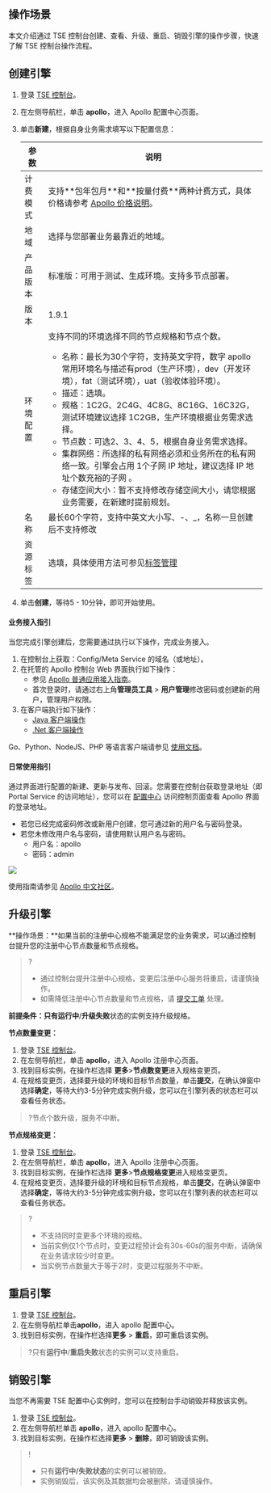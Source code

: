 ## 操作场景

本文介绍通过 TSE 控制台创建、查看、升级、重启、销毁引擎的操作步骤，快速了解 TSE 控制台操作流程。

## 创建引擎

1. 登录 [TSE 控制台](https://console.cloud.tencent.com/tse/apollo?rid=1)。

2. 在左侧导航栏，单击 **apollo**，进入 Apollo 配置中心页面。

3. 单击**新建**，根据自身业务需求填写以下配置信息：

   <table>
   <thead>
   <tr>
   <th>参数</th>
   <th>说明</th>
   </tr>
   </thead>
   <tbody><tr>
   <td>计费模式</td>
   <td>支持**包年包月**和**按量付费**两种计费方式，具体价格请参考 <a href="https://cloud.tencent.com/document/product/1364/75210">Apollo 价格说明</a>。</td>
   </tr>
   <tr>
   <td>地域</td>
   <td>选择与您部署业务最靠近的地域。</td>
   </tr>
   <tr>
   <td>产品版本</td>
   <td>标准版：可用于测试、生成环境。支持多节点部署。</td>
   </tr>
   <tr>
   <td>版本</td>
   <td>1.9.1</td>
   </tr>
   <tr>
   <td>环境配置</td>
   <td>支持不同的环境选择不同的节点规格和节点个数。<ul><li>名称：最长为30个字符，支持英文字符，数字
   apollo常用环境名与描述有prod（生产环境），dev（开发环境），fat（测试环境），uat（验收体验环境）。</li><li>描述：选填。</li></li><li>规格：1C2G、2C4G、4C8G、8C16G、16C32G，测试环境建议选择 1C2GB，生产环境根据业务需求选择。</li><li>节点数：可选2、3、4、5，根据自身业务需求选择。</li><li>集群网络：所选择的私有网络必须和业务所在的私有网络一致。引擎会占用 1个子网 IP 地址，建议选择 IP 地址个数充裕的子网 。</li><li>存储空间大小：暂不支持修改存储空间大小，请您根据业务需要，在新建时提前规划。</li></ul></td>
   </tr>
   <tr>
   <td>名称</td>
   <td>最长60个字符，支持中英文大小写、-、_，名称一旦创建后不支持修改</td>
   </tr>
   <tr>
   <td>资源标签</td>
   <td>选填，具体使用方法可参见<a href="https://cloud.tencent.com/document/product/1364/74387">标签管理</a></td>
   </tr>
   </tbody></table>

4. 单击**创建**，等待5 - 10分钟，即可开始使用。


#### 业务接入指引

当您完成引擎创建后，您需要通过执行以下操作，完成业务接入。

1. 在控制台上获取：Config/Meta Service 的域名（或地址）。
2. 在托管的 Apollo 控制台 Web 界面执行如下操作：
   - 参见 [Apollo 普通应用接入指南](https://www.apolloconfig.com/#/zh/usage/apollo-user-guide)。 
   - 首次登录时，请通过右上角**管理员工具** > **用户管理**修改密码或创建新的用户，管理用户权限。
3. 在客户端执行如下操作：
   - [Java 客户端操作](https://www.apolloconfig.com/#/zh/usage/java-sdk-user-guide)
   - [.Net 客户端操作](https://www.apolloconfig.com/#/zh/usage/dotnet-sdk-user-guide)

Go、Python、NodeJS、PHP 等语言客户端请参见 [使用文档](https://www.apolloconfig.com/#/zh/usage/third-party-sdks-user-guide)。

#### 日常使用指引

通过界面进行配置的新建、更新与发布、回滚。您需要在控制台获取登录地址（即 Portal Service 的访问地址），您可以在 [配置中心](https://console.cloud.tencent.com/tse/apollo?rid=1) 访问控制页面查看 Apollo 界面的登录地址。

- 若您已经完成密码修改或新用户创建，您可通过新的用户名与密码登录。
- 若您未修改用户名与密码，请使用默认用户名与密码。
  - 用户名：apollo
  - 密码：admin

![](https://qcloudimg.tencent-cloud.cn/raw/205036818088b5260398dc98b3568797.png)

使用指南请参见 [Apollo 中文社区](https://www.apolloconfig.com/#/zh/usage/apollo-user-guide)。

## 升级引擎

**操作场景：**如果当前的注册中心规格不能满足您的业务需求，可以通过控制台提升您的注册中心节点数量和节点规格。

> ?
>
> - 通过控制台提升注册中心规格，变更后注册中心服务将重启，请谨慎操作。
> - 如需降低注册中心节点数量和节点规格，请 [提交工单](https://console.cloud.tencent.com/workorder/category) 处理。

**前提条件：**只有**运行中**/**升级失败**状态的实例支持升级规格。



**节点数量变更：**

1. 登录 [TSE 控制台](https://console.cloud.tencent.com/tse)。
2. 在左侧导航栏，单击 **apollo**，进入 Apollo 注册中心页面。
3. 找到目标实例，在操作栏选择 **更多**>**节点数变更**进入规格变更页。
4. 在规格变更页，选择要升级的环境和目标节点数量，单击**提交**，在确认弹窗中选择**确定**，等待大约3-5分钟完成实例升级，您可以在引擎列表的状态栏可以查看任务状态。

> ?节点个数升级，服务不中断。


**节点规格变更：**

1. 登录 [TSE 控制台](https://console.cloud.tencent.com/tse)。
2. 在左侧导航栏，单击 **apollo**，进入 Apollo 注册中心页面。
3. 找到目标实例，在操作栏选择 **更多**>**节点规格变更**进入规格变更页。
4. 在规格变更页，选择要升级的环境和目标节点规格，单击**提交**，在确认弹窗中选择**确定**，等待大约3-5分钟完成实例升级，您可以在引擎列表的状态栏可以查看任务状态。

> ?
>
> - 不支持同时变更多个环境的规格。
> - 当前实例仅1个节点时，变更过程预计会有30s-60s的服务中断，请确保在业务请求较少时变更。
> - 当实例节点数量大于等于2时，变更过程服务不中断。



## 重启引擎



1. 登录 [TSE 控制台](https://console.cloud.tencent.com/tse)。
2. 在左侧导航栏单击**apollo**，进入 apollo 配置中心。
3. 找到目标实例，在操作栏选择**更多** > **重启**，即可重启该实例。

>?只有**运行中**/**重启失败**状态的实例可以支持重启。

## 销毁引擎

当您不再需要 TSE 配置中心实例时，您可以在控制台手动销毁并释放该实例。


1. 登录 [TSE 控制台](https://console.cloud.tencent.com/tse)。
2. 在左侧导航栏单击 **apollo**，进入 apollo 配置中心。
3. 找到目标实例，在操作栏选择**更多** > **删除**，即可销毁该实例。

>!
>
>- 只有**运行中/失败状态**的实例可以被销毁。
>- 实例销毁后，该实例及其数据均会被删除，请谨慎操作。
